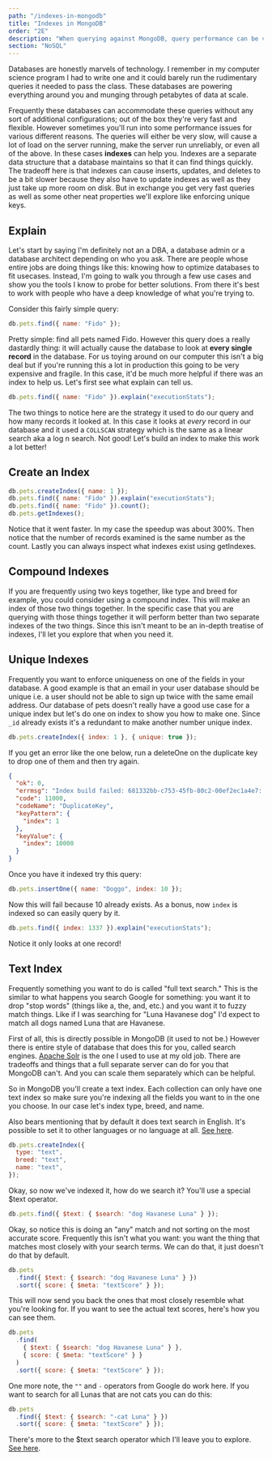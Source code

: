 ```yaml
---
path: "/indexes-in-mongodb"
title: "Indexes in MongoDB"
order: "2E"
description: "When querying against MongoDB, query performance can be very important. Brian shows you how to think about indexing a MongoDB database to improve performance and capabilities."
section: "NoSQL"
---
```


Databases are honestly marvels of technology. I remember in my computer science program I had to write one and it could barely run the rudimentary queries it needed to pass the class. These databases are powering everything around you and munging through petabytes of data at scale.

Frequently these databases can accommodate these queries without any sort of additional configurations; out of the box they're very fast and flexible. However sometimes you'll run into some performance issues for various different reasons. The queries will either be very slow, will cause a lot of load on the server running, make the server run unreliably, or even all of the above. In these cases **indexes** can help you. Indexes are a separate data structure that a database maintains so that it can find things quickly. The tradeoff here is that indexes can cause inserts, updates, and deletes to be a bit slower because they also have to update indexes as well as they just take up more room on disk. But in exchange you get very fast queries as well as some other neat properties we'll explore like enforcing unique keys.

## Explain

Let's start by saying I'm definitely not an a DBA, a database admin or a database architect depending on who you ask. There are people whose entire jobs are doing things like this: knowing how to optimize databases to fit usecases. Instead, I'm going to walk you through a few use cases and show you the tools I know to probe for better solutions. From there it's best to work with people who have a deep knowledge of what you're trying to.

Consider this fairly simple query:

```javascript
db.pets.find({ name: "Fido" });
```

Pretty simple: find all pets named Fido. However this query does a really dastardly thing: it will actually cause the database to look at **every single record** in the database. For us toying around on our computer this isn't a big deal but if you're running this a lot in production this going to be very expensive and fragile. In this case, it'd be much more helpful if there was an index to help us. Let's first see what explain can tell us.

```javascript
db.pets.find({ name: "Fido" }).explain("executionStats");
```

The two things to notice here are the strategy it used to do our query and how many records it looked at. In this case it looks at _every_ record in our database and it used a `COLLSCAN` strategy which is the same as a linear search aka a log n search. Not good! Let's build an index to make this work a lot better!

## Create an Index

```javascript
db.pets.createIndex({ name: 1 });
db.pets.find({ name: "Fido" }).explain("executionStats");
db.pets.find({ name: "Fido" }).count();
db.pets.getIndexes();
```

Notice that it went faster. In my case the speedup was about 300%. Then notice that the number of records examined is the same number as the count. Lastly you can always inspect what indexes exist using getIndexes.

## Compound Indexes

If you are frequently using two keys together, like type and breed for example, you could consider using a compound index. This will make an index of those two things together. In the specific case that you are querying with those things together it will perform better than two separate indexes of the two things. Since this isn't meant to be an in-depth treatise of indexes, I'll let you explore that when you need it.

## Unique Indexes

Frequently you want to enforce uniqueness on one of the fields in your database. A good example is that an email in your user database should be unique i.e. a user should not be able to sign up twice with the same email address. Our database of pets doesn't really have a good use case for a unique index but let's do one on index to show you how to make one. Since `_id` already exists it's a redundant to make another number unique index.

```javascript
db.pets.createIndex({ index: 1 }, { unique: true });
```

If you get an error like the one below, run a deleteOne on the duplicate key to drop one of them and then try again.

```json
{
  "ok": 0,
  "errmsg": "Index build failed: 681332bb-c753-45fb-80c2-00ef2ec1a4e7: Collection test.pets ( 2aa18781-33ae-4aa8-846b-934594558b72 ) :: caused by :: E11000 duplicate key error collection: test.pets index: index_1 dup key: { index: 10000.0 }",
  "code": 11000,
  "codeName": "DuplicateKey",
  "keyPattern": {
    "index": 1
  },
  "keyValue": {
    "index": 10000
  }
}
```

Once you have it indexed try this query:

```javascript
db.pets.insertOne({ name: "Doggo", index: 10 });
```

Now this will fail because 10 already exists. As a bonus, now `index` is indexed so can easily query by it.

```javascript
db.pets.find({ index: 1337 }).explain("executionStats");
```

Notice it only looks at one record!

## Text Index

Frequently something you want to do is called "full text search." This is the similar to what happens you search Google for something: you want it to drop "stop words" (things like a, the, and, etc.) and you want it to fuzzy match things. Like if I was searching for "Luna Havanese dog" I'd expect to match all dogs named Luna that are Havanese.

First of all, this is directly possible in MongoDB (it used to not be.) However there is entire style of database that does this for you, called search engines. [Apache Solr][solr] is the one I used to use at my old job. There are tradeoffs and things that a full separate server can do for you that MongoDB can't. And you can scale them separately which can be helpful.

So in MongoDB you'll create a text index. Each collection can only have one text index so make sure you're indexing all the fields you want to in the one you choose. In our case let's index type, breed, and name.

Also bears mentioning that by default it does text search in English. It's possible to set it to other languages or no language at all. [See here][text-index].

```javascript
db.pets.createIndex({
  type: "text",
  breed: "text",
  name: "text",
});
```

Okay, so now we've indexed it, how do we search it? You'll use a special \$text operator.

```javascript
db.pets.find({ $text: { $search: "dog Havanese Luna" } });
```

Okay, so notice this is doing an "any" match and not sorting on the most accurate score. Frequently this isn't what you want: you want the thing that matches most closely with your search terms. We can do that, it just doesn't do that by default.

```javascript
db.pets
  .find({ $text: { $search: "dog Havanese Luna" } })
  .sort({ score: { $meta: "textScore" } });
```

This will now send you back the ones that most closely resemble what you're looking for. If you want to see the actual text scores, here's how you can see them.

```javascript
db.pets
  .find(
    { $text: { $search: "dog Havanese Luna" } },
    { score: { $meta: "textScore" } }
  )
  .sort({ score: { $meta: "textScore" } });
```

One more note, the `""` and `-` operators from Google do work here. If you want to search for all Lunas that are not cats you can do this:

```javascript
db.pets
  .find({ $text: { $search: "-cat Luna" } })
  .sort({ score: { $meta: "textScore" } });
```

There's more to the \$text search operator which I'll leave you to explore. [See here][text].

[solr]: https://lucene.apache.org/solr/
[text-index]: https://docs.mongodb.com/manual/tutorial/specify-language-for-text-index/
[text]: https://docs.mongodb.com/manual/reference/operator/query/text/index.html
